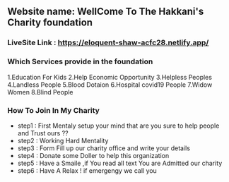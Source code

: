 ## Website name: WellCome To The Hakkani's Charity foundation
  
 ### LiveSite Link : https://eloquent-shaw-acfc28.netlify.app/

### Which Services provide in the foundation 
  1.Education For Kids 
  2.Help Economic Opportunity
  3.Helpless Peoples
  4.Landless People
  5.Blood Dotaion
  6.Hospital covid19 People
  7.Widow Women
  8.Blind People
  
### How To Join In My Charity
 
* step1 : First Mentaly setup your mind that are you sure to help people and Trust ours ??
* step2 : Working Hard Mentality
* step3 : Form Fill up our charity office and write your details 
* step4 : Donate some Doller to help this organization
* step5 : Have a Smaile ,if You read all text You are Admitted our charity
* step6 : Have A Relax ! if emergengy we call you 


